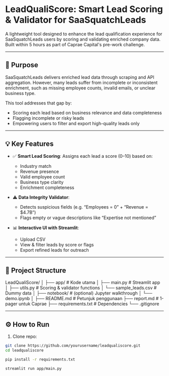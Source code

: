 # LeadQualiScore: Smart Lead Scoring & Validator for SaaSquatchLeads

A lightweight tool designed to enhance the lead qualification experience for SaaSquatchLeads users by scoring and validating enriched company data. Built within 5 hours as part of Caprae Capital's pre-work challenge.

---

## 🚀 Purpose

SaaSquatchLeads delivers enriched lead data through scraping and API aggregation. However, many leads suffer from incomplete or inconsistent enrichment, such as missing employee counts, invalid emails, or unclear business type.

This tool addresses that gap by:
- Scoring each lead based on business relevance and data completeness
- Flagging incomplete or risky leads
- Empowering users to filter and export high-quality leads only

---

## 💡 Key Features

- ✅ **Smart Lead Scoring**: Assigns each lead a score (0–10) based on:
  - Industry match
  - Revenue presence
  - Valid employee count
  - Business type clarity
  - Enrichment completeness

- ⚠️ **Data Integrity Validator**:
  - Detects suspicious fields (e.g. “Employees = 0” + “Revenue = $4.7B”)
  - Flags empty or vague descriptions like “Expertise not mentioned”

- 📊 **Interactive UI with Streamlit**:
  - Upload CSV
  - View & filter leads by score or flags
  - Export refined leads for outreach

---

## 📁 Project Structure

LeadQualiScore/
│
├── app/                   # Kode utama
│   ├── main.py            # Streamlit app
│   ├── utils.py           # Scoring & validator functions
│   └── sample_leads.csv   # Dummy data
│
├── notebook/              # (optional) Jupyter walkthrough
│   └── demo.ipynb
│
├── README.md              # Petunjuk penggunaan
├── report.md              # 1-pager untuk Caprae
├── requirements.txt       # Dependencies
└── .gitignore


---

## ⚙️ How to Run

1. Clone repo:
```bash
git clone https://github.com/yourusername/leadqualiscore.git
cd leadqualiscore

pip install -r requirements.txt

streamlit run app/main.py
```
